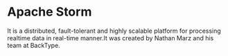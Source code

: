 # Apache Storm
  It is a distributed, fault-tolerant and highly scalable platform for processing realtime data in real-time manner.It was created by Nathan Marz and his team at BackType.
 
